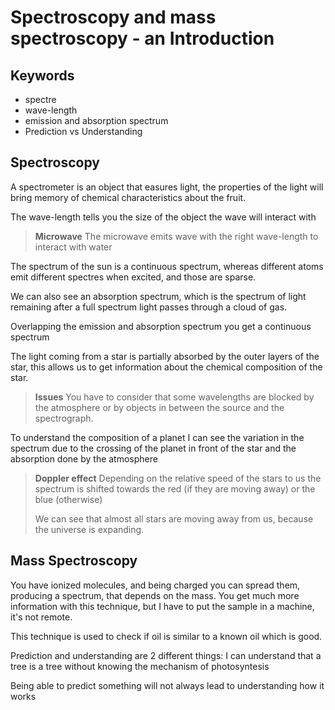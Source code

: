 # Spectroscopy and mass spectroscopy - an Introduction
## Keywords
- spectre
- wave-length
- emission and absorption spectrum
- Prediction vs Understanding

## Spectroscopy
A spectrometer is an object that easures light, the properties of the light will bring memory of chemical characteristics about the fruit.

The wave-length tells you the size of the object the wave will interact with

> **Microwave**
> The microwave emits wave with the right wave-length to interact with water

The spectrum of the sun is a continuous spectrum, whereas different atoms emit different spectres when excited, and those are sparse.

We can also see an absorption spectrum, which is the spectrum of light remaining after a full spectrum light passes through a cloud of gas.

Overlapping the emission and absorption spectrum you get a continuous spectrum

The light coming from a star is partially absorbed by the outer layers of the star, this allows us to get information about the chemical composition of the star.
> **Issues**
> You have to consider that some wavelengths are blocked by the atmosphere or by objects in between the source and the spectrograph.

To understand the composition of a planet I can see the variation in the spectrum due to the crossing of the planet in front of the star and the absorption done by the atmosphere

> **Doppler effect**
> Depending on the relative speed of the stars to us the spectrum is shifted towards the red (if they are moving away) or the blue (otherwise)
> 
> We can see that almost all stars are moving away from us, because the universe is expanding.

## Mass Spectroscopy
You have ionized molecules, and being charged you can spread them, producing a spectrum, that depends on the mass.
You get much more information with this technique, but I have to put the sample in a machine, it's not remote.

This technique is used to check if oil is similar to a known oil which is good.

Prediction and understanding are 2 different things: I can understand that a tree is a tree without knowing the mechanism of photosyntesis

Being able to predict something will not always lead to understanding how it works